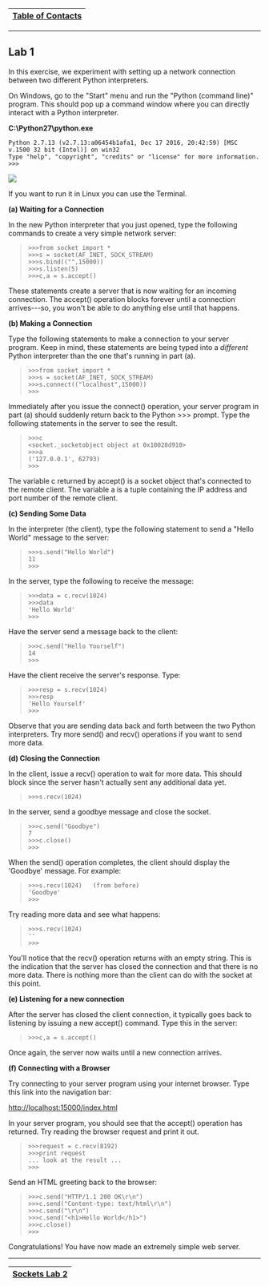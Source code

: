 |[Table of Contacts](/00-Table-of-Contents.md)|
|---|

---

## Lab 1

In this exercise, we experiment with setting up a network connection between two different Python interpreters.

On Windows, go to the "Start" menu and run the "Python \(command line\)" program. This should pop up a command window where you can directly interact with a Python interpreter.

**C:\Python27\python.exe**
```
Python 2.7.13 (v2.7.13:a06454b1afa1, Dec 17 2016, 20:42:59) [MSC v.1500 32 bit (Intel)] on win32
Type "help", "copyright", "credits" or "license" for more information.
>>>
```

![](/assets/python-cmd.PNG)

If you want to run it in Linux you can use the Terminal.

**\(a\) Waiting for a Connection**

In the new Python interpreter that you just opened, type the following commands to create a very simple network server:

> ```text
> >>>from socket import *
> >>>s = socket(AF_INET, SOCK_STREAM)
> >>>s.bind(("",15000))
> >>>s.listen(5)
> >>>c,a = s.accept()
> ```

These statements create a server that is now waiting for an incoming connection. The accept\(\) operation blocks forever until a connection arrives---so, you won't be able to do anything else until that happens.

**\(b\) Making a Connection**

Type the following statements to make a connection to your server program. Keep in mind, these statements are being typed into a _different_ Python interpreter than the one that's running in part \(a\).

> ```text
> >>>from socket import *
> >>>s = socket(AF_INET, SOCK_STREAM)
> >>>s.connect(("localhost",15000))
> >>>
> ```

Immediately after you issue the connect\(\) operation, your server program in part \(a\) should suddenly return back to the Python &gt;&gt;&gt; prompt. Type the following statements in the server to see the result.

> ```text
> >>>c
> <socket._socketobject object at 0x10028d910>
> >>>a
> ('127.0.0.1', 62793)
> >>>
> ```

The variable c returned by accept\(\) is a socket object that's connected to the remote client. The variable a is a tuple containing the IP address and port number of the remote client.

**\(c\) Sending Some Data**

In the interpreter \(the client\), type the following statement to send a "Hello World" message to the server:

> ```text
> >>>s.send("Hello World")
> 11
> >>>
> ```

In the server, type the following to receive the message:

> ```text
> >>>data = c.recv(1024)
> >>>data
> 'Hello World'
> >>>
> ```

Have the server send a message back to the client:

> ```text
> >>>c.send("Hello Yourself")
> 14
> >>>
> ```

Have the client receive the server's response. Type:

> ```text
> >>>resp = s.recv(1024)
> >>>resp
> 'Hello Yourself'
> >>>
> ```

Observe that you are sending data back and forth between the two Python interpreters. Try more send\(\) and recv\(\) operations if you want to send more data.

**\(d\) Closing the Connection**

In the client, issue a recv\(\) operation to wait for more data. This should block since the server hasn't actually sent any additional data yet.

> ```text
> >>>s.recv(1024)
> ```

In the server, send a goodbye message and close the socket.

> ```text
> >>>c.send("Goodbye")
> 7
> >>>c.close()
> >>>
> ```

When the send\(\) operation completes, the client should display the 'Goodbye' message. For example:

> ```text
> >>>s.recv(1024)   (from before)
> 'Goodbye'
> >>>
> ```

Try reading more data and see what happens:

> ```text
> >>>s.recv(1024)
> ''
> >>>
> ```

You'll notice that the recv\(\) operation returns with an empty string. This is the indication that the server has closed the connection and that there is no more data. There is nothing more than the client can do with the socket at this point.

**\(e\) Listening for a new connection**

After the server has closed the client connection, it typically goes back to listening by issuing a new accept\(\) command. Type this in the server:

> ```text
> >>>c,a = s.accept()
> ```

Once again, the server now waits until a new connection arrives.

**\(f\) Connecting with a Browser**

Try connecting to your server program using your internet browser. Type this link into the navigation bar:

[http://localhost:15000/index.html](http://localhost:15000/index.html)

In your server program, you should see that the accept\(\) operation has returned. Try reading the browser request and print it out.

> ```text
> >>>request = c.recv(8192)
> >>>print request
> ... look at the result ...
> >>>
> ```

Send an HTML greeting back to the browser:

> ```text
> >>>c.send("HTTP/1.1 200 OK\r\n")
> >>>c.send("Content-type: text/html\r\n")
> >>>c.send("\r\n")
> >>>c.send("<h1>Hello World</h1>")
> >>>c.close()
> >>>
> ```

Congratulations! You have now made an extremely simple web server.

---

|[Sockets Lab 2](/03-intro-to-sockets/lab-1-2.md)|
|---|
